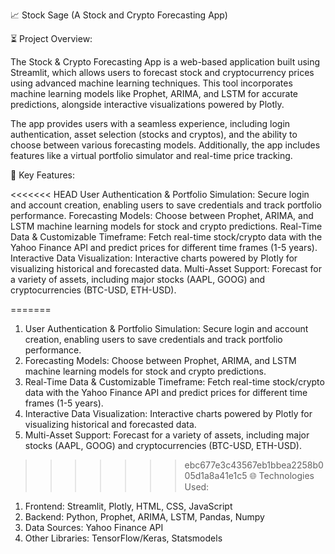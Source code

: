 📈 Stock Sage (A Stock and Crypto Forecasting App)

⏳ Project Overview:

The Stock & Crypto Forecasting App is a web-based application built using Streamlit, which allows users to forecast stock and cryptocurrency prices using advanced machine learning techniques. This tool incorporates machine learning models like Prophet, ARIMA, and LSTM for accurate predictions, alongside interactive visualizations powered by Plotly.

The app provides users with a seamless experience, including login authentication, asset selection (stocks and cryptos), and the ability to choose between various forecasting models. Additionally, the app includes features like a virtual portfolio simulator and real-time price tracking.

🔑 Key Features:

<<<<<<< HEAD
User Authentication & Portfolio Simulation: Secure login and account creation, enabling users to save credentials and track portfolio performance.
Forecasting Models: Choose between Prophet, ARIMA, and LSTM machine learning models for stock and crypto predictions.
Real-Time Data & Customizable Timeframe: Fetch real-time stock/crypto data with the Yahoo Finance API and predict prices for different time frames (1-5 years).
Interactive Data Visualization: Interactive charts powered by Plotly for visualizing historical and forecasted data.
Multi-Asset Support: Forecast for a variety of assets, including major stocks (AAPL, GOOG) and cryptocurrencies (BTC-USD, ETH-USD).

=======
1. User Authentication & Portfolio Simulation: Secure login and account creation, enabling users to save credentials and track portfolio performance.
2. Forecasting Models: Choose between Prophet, ARIMA, and LSTM machine learning models for stock and crypto predictions.
3. Real-Time Data & Customizable Timeframe: Fetch real-time stock/crypto data with the Yahoo Finance API and predict prices for different time frames (1-5 years).
4. Interactive Data Visualization: Interactive charts powered by Plotly for visualizing historical and forecasted data.
5. Multi-Asset Support: Forecast for a variety of assets, including major stocks (AAPL, GOOG) and cryptocurrencies (BTC-USD, ETH-USD).


>>>>>>> ebc677e3c43567eb1bbea2258b005d1a8a41e1c5
🌐 Technologies Used:

1. Frontend: Streamlit, Plotly, HTML, CSS, JavaScript
2. Backend: Python, Prophet, ARIMA, LSTM, Pandas, Numpy
3. Data Sources: Yahoo Finance API
4. Other Libraries: TensorFlow/Keras, Statsmodels
